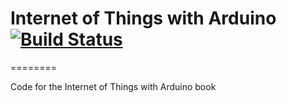 # Internet of Things with Arduino [![Build Status](https://travis-ci.org/openhomeautomation/iot-book.svg)](https://travis-ci.org/openhomeautomation/iot-book)
========

Code for the Internet of Things with Arduino book
